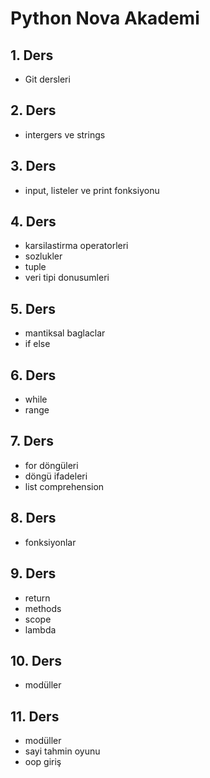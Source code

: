 # Python Nova Akademi

## 1. Ders

- Git dersleri

## 2. Ders

- intergers ve strings

## 3. Ders

- input, listeler ve print fonksiyonu

## 4. Ders

- karsilastirma operatorleri
- sozlukler
- tuple
- veri tipi donusumleri

## 5. Ders

- mantiksal baglaclar
- if else

## 6. Ders

- while
- range

## 7. Ders

- for döngüleri
- döngü ifadeleri
- list comprehension

## 8. Ders

- fonksiyonlar

## 9. Ders

- return
- methods
- scope
- lambda

## 10. Ders

- modüller

## 11. Ders

- modüller
- sayi tahmin oyunu
- oop giriş
